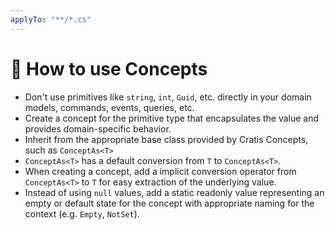 ```yaml
---
applyTo: "**/*.cs"
---
```


# 🧪 How to use Concepts

- Don't use primitives like `string`, `int`, `Guid`, etc. directly in your domain models, commands, events, queries, etc.
- Create a concept for the primitive type that encapsulates the value and provides domain-specific behavior.
- Inherit from the appropriate base class provided by Cratis Concepts, such as `ConceptAs<T>`
- `ConceptAs<T>` has a default conversion from `T` to `ConceptAs<T>`.
- When creating a concept, add a implicit conversion operator from `ConceptAs<T>` to `T` for easy extraction of the underlying value.
- Instead of using `null` values, add a static readonly value representing an empty or default state for the concept with appropriate naming for the context (e.g. `Empty`, `NotSet`).
